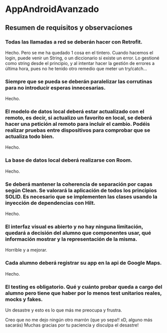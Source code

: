 # AppAndroidAvanzado
## Resumen de requisitos y observaciones



  ### Todas las llamadas a red se deberán hacer con Retrofit.
  Hecho. Pero se me ha quedado 1 cosa en el tintero. Cuando hacemos el login, puede venir un String,
  o un diccionario si existe un error. Lo gestioné como string desde el principio, y al intentar hacer la gestión de errores a última hora, pues no he tenido otro
  remedio que meter un try/catch... 
  
  ### Siempre que se pueda se deberán paralelizar las corrutinas para no introducir esperas innecesarias.
  Hecho.

  ### El modelo de datos local deberá estar actualizado con el remoto, es decir, si actualizo un favorito en local, se deberá hacer una petición al remoto para incluir el cambio. Podéis realizar pruebas entre dispositivos para comprobar que se actualiza todo bien.
  Hecho.
  
  ### La base de datos local deberá realizarse con Room.
  Hecho.
  
  ### Se deberá mantener la coherencia de separación por capas según Clean. Se valorará la aplicación de todos los principios SOLID. Es necesario que se implementen las clases usando la inyección de dependencias con Hilt.
  Hecho.
  
  ### El interfaz visual es abierto y no hay ninguna limitación, quedará a decisión del alumno que componentes usar, qué información mostrar y la representación de la misma.
  Horrible y a mejorar.
  
  ### Cada alumno deberá registrar su app en la api de Google Maps.
  Hecho.
  
  ### El testing es obligatorio. Qué y cuánto probar queda a cargo del alumno pero tiene que haber por lo menos test unitarios reales, mocks y fakes.
  Un desastre y esto es lo que más me preocupa y frustra. 
  
  
 Creo que no me dejo ningún otro marrón (que yo sepa!! xD, alguno más sacarás)
 Muchas gracias por tu paciencia y disculpa el desastre!

